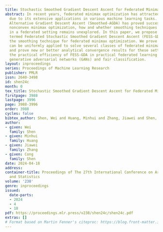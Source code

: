 ```yaml
---
title: Stochastic Smoothed Gradient Descent Ascent for Federated Minimax Optimization
abstract: In recent years, federated minimax optimization has attracted growing interest
  due to its extensive applications in various machine learning tasks. While Smoothed
  Alternative Gradient Descent Ascent (Smoothed-AGDA) has proved successful in centralized
  nonconvex minimax optimization, how and whether smoothing techniques could be helpful
  in a federated setting remains unexplored. In this paper, we propose a new algorithm
  termed Federated Stochastic Smoothed Gradient Descent Ascent (FESS-GDA), which utilizes
  the smoothing technique for federated minimax optimization. We prove that FESS-GDA
  can be uniformly applied to solve several classes of federated minimax problems
  and prove new or better analytical convergence results for these settings. We showcase
  the practical efficiency of FESS-GDA in practical federated learning tasks of training
  generative adversarial networks (GANs) and fair classification.
layout: inproceedings
series: Proceedings of Machine Learning Research
publisher: PMLR
issn: 2640-3498
id: shen24c
month: 0
tex_title: Stochastic Smoothed Gradient Descent Ascent for Federated Minimax Optimization
firstpage: 3988
lastpage: 3996
page: 3988-3996
order: 3988
cycles: false
bibtex_author: Shen, Wei and Huang, Minhui and Zhang, Jiawei and Shen, Cong
author:
- given: Wei
  family: Shen
- given: Minhui
  family: Huang
- given: Jiawei
  family: Zhang
- given: Cong
  family: Shen
date: 2024-04-18
address:
container-title: Proceedings of The 27th International Conference on Artificial Intelligence
  and Statistics
volume: '238'
genre: inproceedings
issued:
  date-parts:
  - 2024
  - 4
  - 18
pdf: https://proceedings.mlr.press/v238/shen24c/shen24c.pdf
extras: []
# Format based on Martin Fenner's citeproc: https://blog.front-matter.io/posts/citeproc-yaml-for-bibliographies/
---
```

